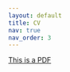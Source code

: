 ```yaml
---
layout: default
title: CV
nav: true
nav_order: 3
---
```

<a href="../assets/pdf/example_pdf.pdf" title="View PDF">This is a PDF</a>
<!-- <a href="{{ example_pdf.pdf | prepend: 'assets/pdf/' | relative_url}}" target="_blank"></a> -->

<div style="display:none">
---
layout: cv
permalink: /cv/
title: CV
nav: true
nav_order: 5
cv_pdf: example_pdf.pdf
description: This is a description of the page. You can modify it in '_pages/cv.md'. You can also change or remove the top pdf download button.
toc:
  sidebar: left
---
</div>
